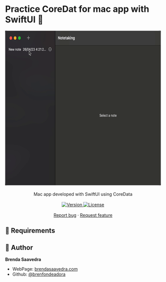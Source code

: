 # Practice CoreDat for mac app with SwiftUI 👋

<p align="center">
<a href="#">
<img src="images/appTakeNotes.gif" height="500"> 
</a>  
<br><br>
Mac app developed with SwiftUI using CoreData
<br><br>
<a href="#">
<img alt="Version" src="https://img.shields.io/badge/Version-v1.0-red.svg" />
</a>
<a href="#">
<img alt="License" src="https://img.shields.io/badge/License-MIT-orange.svg" />
</a>
<br>
<br>
<a href="https://github.com/brenfondeadora/Notetaking/issues/new">Report bug</a>
·
<a href="https://github.com/brenfondeadora/Notetaking/issues/new">Request feature</a>

</p>

## 🤖 Requirements

## 👤 Author

**Brenda Saavedra**

- WebPage: [brendasaavedra.com](http://brendasaavedra.com)
- Github: [@brenfondeadora](https://github.com/brenfondeadora/)
